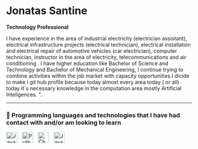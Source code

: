 # Jonatas  Santine 

**Technology Professional**

I have experience in the area of industrial electricity (electrician assistant), electrical infrastructure projects (electrical technician), electrical installation and electrical repair of automotive vehicles (car electrician), computer technician, instructor in the area of electricity, telecommunications and air conditioning . I have higher education like Bachelor of Science and Technology and Bachelor of Mechanical Engineering, I continue trying to combine activities within the job market with capacity opportunities.I  dicide    to  make   i git hub  profile     because   today  almost   every area   today ( or all)   today   it´s  necessary   knowledge   in  the    computation  area  mostly  Artificial Inteligences. ".


---

### 🤖 Programming languages ​​and technologies that I have had contact with and/or am looking to learn



<img 
    align="left" 
    alt="JavaScript" 
    title="JavaScript"
    width="30px" 
    style="padding-right: 10px;" 
    src="https://cdn.jsdelivr.net/gh/devicons/devicon@latest/icons/javascript/javascript-original.svg" 
/>
<img 
    align="left" 
    alt="Python" 
    title="Python"
    width="30px" 
    style="padding-right: 10px;" 
    src="https://cdn.jsdelivr.net/gh/devicons/devicon@latest/icons/python/python-original.svg" 
/>
<img
  align="left"
  alt="ChatGPT"
  title="ChatGPT"
  width="30px"
  style="padding-right: 10px;"
  src="https://cdn.jsdelivr.net/npm/simple-icons@v15/icons/openai.svg"
/>
<img
  align="left"
  alt="Java"
  title="Java"
  width="30px"
  style="padding-right: 10px;"
  src="https://cdn.jsdelivr.net/gh/devicons/devicon@latest/icons/java/java-original.svg"
/>


<br/>
<br/>



